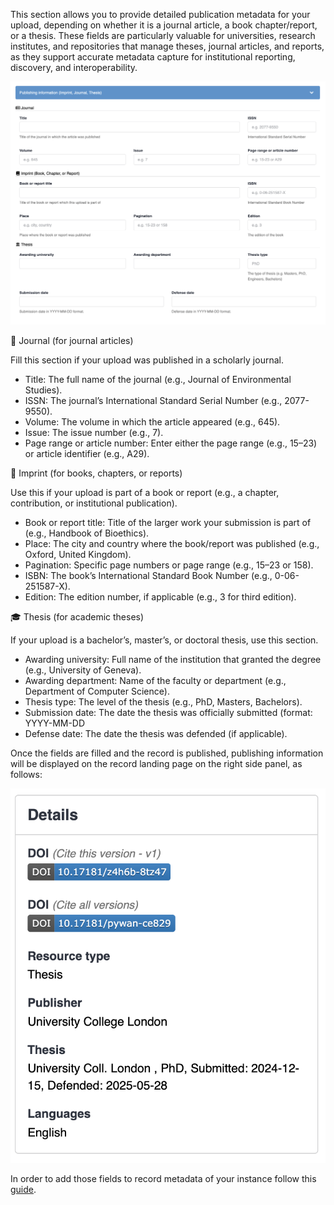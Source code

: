 This section allows you to provide detailed publication metadata for your upload, depending on whether it is a journal article, a book chapter/report, or a thesis.
These fields are particularly valuable for universities, research institutes, and repositories that manage theses, journal articles, and reports, as they support accurate metadata capture for institutional reporting, discovery, and interoperability.

![Publishing info](../imgs/records/publishing-info.png)

📰 Journal (for journal articles)

Fill this section if your upload was published in a scholarly journal. 

* Title: The full name of the journal (e.g., Journal of Environmental Studies).
* ISSN: The journal’s International Standard Serial Number (e.g., 2077-9550).
* Volume: The volume in which the article appeared (e.g., 645).
* Issue: The issue number (e.g., 7).
* Page range or article number: Enter either the page range (e.g., 15–23) or article identifier (e.g., A29).

📖 Imprint (for books, chapters, or reports)

Use this if your upload is part of a book or report (e.g., a chapter, contribution, or institutional publication).

* Book or report title: Title of the larger work your submission is part of (e.g., Handbook of Bioethics).
* Place: The city and country where the book/report was published (e.g., Oxford, United Kingdom).
* Pagination: Specific page numbers or page range (e.g., 15–23 or 158).
* ISBN: The book’s International Standard Book Number (e.g., 0-06-251587-X).
* Edition: The edition number, if applicable (e.g., 3 for third edition).

🎓 Thesis (for academic theses)

If your upload is a bachelor’s, master’s, or doctoral thesis, use this section.

* Awarding university: Full name of the institution that granted the degree (e.g., University of Geneva).
* Awarding department: Name of the faculty or department (e.g., Department of Computer Science).
* Thesis type: The level of the thesis (e.g., PhD, Masters, Bachelors).
* Submission date: The date the thesis was officially submitted (format: YYYY-MM-DD
* Defense date: The date the thesis was defended (if applicable).

Once the fields are filled and the record is published, publishing information will be displayed on the record landing page on the right side panel, as follows:

![Landing page publishing information](../imgs/records/publishing-info-landing-page.png)

In order to add those fields to record metadata of your instance follow this [guide](../../operate/customize/metadata/custom_fields/publication-information-config.md).
